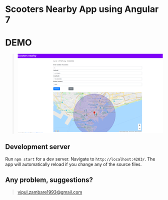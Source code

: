 # Scooters Nearby App using Angular 7


# DEMO
> ![](demo.png) 


## Development server

Run `npm start` for a dev server. Navigate to `http://localhost:4203/`. The app will automatically reload if you change any of the source files.


## Any problem, suggestions?
   > vipul.zambare1993@gmail.com

